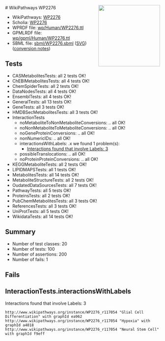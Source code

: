 <img style="float: right; width: 200px" src="../logo.png" />
# WikiPathways WP2276

* WikiPathways: [WP2276](https://identifiers.org/wikipathways:WP2276)
* Scholia: [WP2276](https://scholia.toolforge.org/wikipathways/WP2276)
* WPRDF file: [wp/Human/WP2276.ttl](../wp/Human/WP2276.ttl)
* GPMLRDF file: [wp/gpml/Human/WP2276.ttl](../wp/gpml/Human/WP2276.ttl)
* SBML file: [sbml/WP2276.sbml](../sbml/WP2276.sbml) ([SVG](../sbml/WP2276.svg)) ([conversion notes](../sbml/WP2276.txt))

## Tests
* CASMetabolitesTests: all 2 tests OK!
* ChEBIMetabolitesTests: all 4 tests OK!
* ChemSpiderTests: all 2 tests OK!
* DataNodesTests: all 4 tests OK!
* EnsemblTests: all 4 tests OK!
* GeneralTests: all 13 tests OK!
* GeneTests: all 3 tests OK!
* HMDBSecMetabolitesTests: all 3 tests OK!
* InteractionTests
    * noMetaboliteToNonMetaboliteConversions: .. all OK!
    * noNonMetaboliteToMetaboliteConversions: .. all OK!
    * noGeneProteinConversions: .. all OK!
    * nonNumericIDs: .. all OK!
    * interactionsWithLabels: .x we found 1 problem(s):
        * [Interactions found that involve Labels: 3](#630d267a)
    * possibleTranslocations: .. all OK!
    * noProteinProteinConversions: .. all OK!
* KEGGMetaboliteTests: all 2 tests OK!
* LIPIDMAPSTests: all 1 tests OK!
* MetabolitesTests: all 14 tests OK!
* MetaboliteStructureTests: all 2 tests OK!
* OudatedDataSourcesTests: all 7 tests OK!
* PathwayTests: all 5 tests OK!
* ProteinsTests: all 2 tests OK!
* PubChemMetabolitesTests: all 3 tests OK!
* ReferencesTests: all 3 tests OK!
* UniProtTests: all 5 tests OK!
* WikidataTests: all 14 tests OK!


## Summary

* Number of test classes: 20
* Number of tests: 100
* Number of assertions: 200
* Number of fails: 1

## Fails

<a name="630d267a" />

## InteractionTests.interactionsWithLabels

Interactions found that involve Labels: 3
```
http://www.wikipathways.org/instance/WP2276_r117054 "Glial Cell Differentiation" with graphId ea962
http://www.wikipathways.org/instance/WP2276_r117054 "Hypoxia" with graphId a4018
http://www.wikipathways.org/instance/WP2276_r117054 "Neural Stem Cell" with graphId f9eff
```

